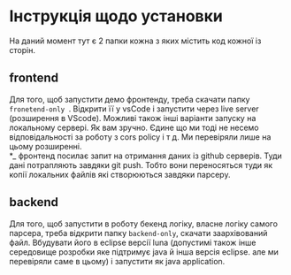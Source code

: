 # Інструкція щодо установки
На даний момент тут є 2 папки кожна з яких містить код кожної із сторін.

## frontend
Для того, щоб запустити демо фронтенду, треба скачати папку `fronetend-only `. Відкрити її у vsCode і запустити через live server (розширення в VScode). Можливі також інші варіанти запуску на локальному сервері. Як вам зручно. Єдине що ми тоді не несемо відповідальності за роботу з cors policy і т д. Ми перевіряли лише на цьому розширенні.
<br>
*_ фронтенд посилає запит на отримання даних із github серверів. Туди дані потрапляють завдяки git push. Тобто вони переносяться туди як копії локальних файлів які створюються завдяки парсеру.

## backend
Для того, щоб запустити в роботу бекенд логіку, власне логіку самого парсера, треба відкрити папку `backend-only`, скачати заархівований файл. Вбудувати його в eclipse версії luna (допустимі також інше середовище розробки яке підтримує java й інша версія eclipse. але ми перевіряли саме в цьому) і запустити як java application.

